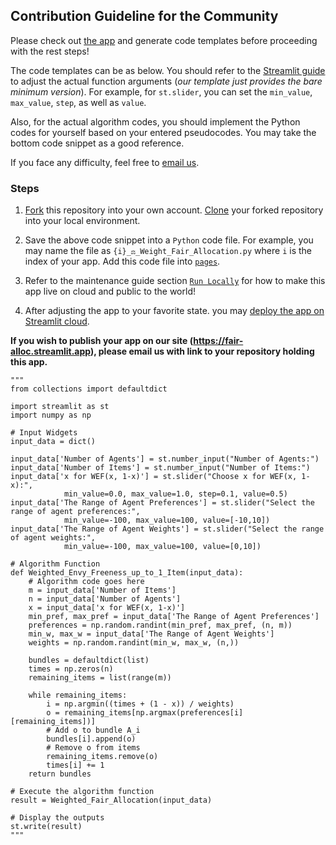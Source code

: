## Contribution Guideline for the Community

Please check out [the app](https://fair-alloc.streamlit.app/Create_Your_Own_App!) and generate code templates before proceeding with the rest steps!

The code templates can be as below. You should refer to the [Streamlit guide](https://docs.streamlit.io/library/api-reference/widgets) to adjust the actual function arguments (*our template just provides the bare minimum version*). For example, for `st.slider`, you can set the `min_value`, `max_value`, `step`, as well as `value`. 

Also, for the actual algorithm codes, you should implement the Python codes for yourself based on your entered pseudocodes. You may take the bottom code snippet as a good reference.

If you face any difficulty, feel free to [email us](mailto:julius.han@outlook.com?cc=warut@comp.nus.edu.sg&subject=Generated_Weighted_Fair_Allocation).

### Steps
1. [Fork](https://github.com/JThh/fair-alloc-app-ra/fork) this repository into your own account. [Clone](https://docs.github.com/en/repositories/creating-and-managing-repositories/cloning-a-repository) your forked repository into your local environment.

2. Save the above code snippet into a `Python` code file. For example, you may name the file as `{i}_⚖️_Weight_Fair_Allocation.py` where `i` is the index of your app. Add this code file into [`pages`](../pages).

3. Refer to the maintenance guide section [`Run Locally`](../maintenance/MAINTENANCE.md#run-locally) for how to make this app live on cloud and public to the world!

4. After adjusting the app to your favorite state. you may [deploy the app on Streamlit cloud](https://docs.streamlit.io/streamlit-community-cloud/get-started/deploy-an-app). 


**If you wish to publish your app on our site (https://fair-alloc.streamlit.app), please email us with link to your repository holding this app.**

    """
    from collections import defaultdict

    import streamlit as st
    import numpy as np

    # Input Widgets
    input_data = dict()

    input_data['Number of Agents'] = st.number_input("Number of Agents:")
    input_data['Number of Items'] = st.number_input("Number of Items:")
    input_data['x for WEF(x, 1-x)'] = st.slider("Choose x for WEF(x, 1-x):", 
                min_value=0.0, max_value=1.0, step=0.1, value=0.5)
    input_data['The Range of Agent Preferences'] = st.slider("Select the range of agent preferences:", 
                min_value=-100, max_value=100, value=[-10,10])
    input_data['The Range of Agent Weights'] = st.slider("Select the range of agent weights:", 
                min_value=-100, max_value=100, value=[0,10])

    # Algorithm Function
    def Weighted_Envy_Freeness_up_to_1_Item(input_data):
        # Algorithm code goes here
        m = input_data['Number of Items']
        n = input_data['Number of Agents']
        x = input_data['x for WEF(x, 1-x)']
        min_pref, max_pref = input_data['The Range of Agent Preferences']
        preferences = np.random.randint(min_pref, max_pref, (n, m))
        min_w, max_w = input_data['The Range of Agent Weights']
        weights = np.random.randint(min_w, max_w, (n,))

        bundles = defaultdict(list)
        times = np.zeros(n)
        remaining_items = list(range(m))

        while remaining_items:
            i = np.argmin((times + (1 - x)) / weights)
            o = remaining_items[np.argmax(preferences[i][remaining_items])]
            # Add o to bundle A_i
            bundles[i].append(o)
            # Remove o from items
            remaining_items.remove(o)
            times[i] += 1
        return bundles

    # Execute the algorithm function
    result = Weighted_Fair_Allocation(input_data)

    # Display the outputs
    st.write(result)
    """
